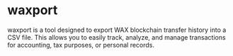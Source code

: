 # waxport
waxport is a tool designed to export WAX blockchain transfer history into a CSV file. This allows you to easily track, analyze, and manage transactions for accounting, tax purposes, or personal records.
